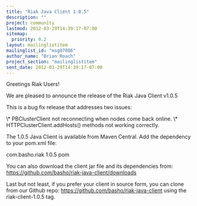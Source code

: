 ```yaml
---
title: "Riak Java Client 1.0.5"
description: ""
project: community
lastmod: 2012-03-29T14:39:17-07:00
sitemap:
  priority: 0.2
layout: mailinglistitem
mailinglist_id: "msg07086"
author_name: "Brian Roach"
project_section: "mailinglistitem"
sent_date: 2012-03-29T14:39:17-07:00
---
```



Greetings Riak Users!

We are pleased to announce the release of the Riak Java Client v1.0.5

This is a bug fix release that addresses two issues:

\\* PBClusterClient not reconnecting when nodes come back online.
\\* HTTPClusterClient.addHosts() methods not working correctly. 

The 1.0.5 Java Client is available from Maven Central. Add the dependency to 
your pom.xml file:


com.basho.riak
1.0.5
pom


You can also download the client jar file and its dependencies from: 
https://github.com/basho/riak-java-client/downloads

Last but not least, if you prefer your client in source form, you can clone 
from our Github repo: https://github.com/basho/riak-java-client using the 
riak-client-1.0.5 tag.

